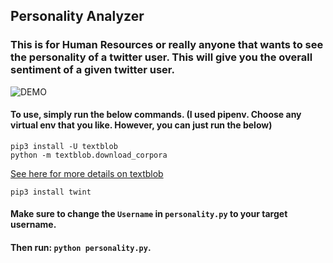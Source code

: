 ## Personality Analyzer
### This is for Human Resources or really anyone that wants to see the personality of a twitter user. This will give you the overall sentiment of a given twitter user.


![DEMO](twitter_personality.gif)

#### To use, simply run the below commands. (I used pipenv. Choose any virtual env that you like. However, you can just run the below)
```
pip3 install -U textblob  
python -m textblob.download_corpora
```
[See here for more details on textblob](https://textblob.readthedocs.io/en/dev)
```
pip3 install twint
```

#### Make sure to change the `Username` in `personality.py` to your target username.   
#### Then run: `python personality.py`.